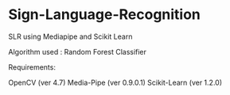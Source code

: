# Sign-Language-Recognition
SLR using Mediapipe and Scikit Learn

Algorithm used : Random Forest Classifier

Requirements:

OpenCV (ver 4.7)
Media-Pipe (ver 0.9.0.1)
Scikit-Learn (ver 1.2.0)
